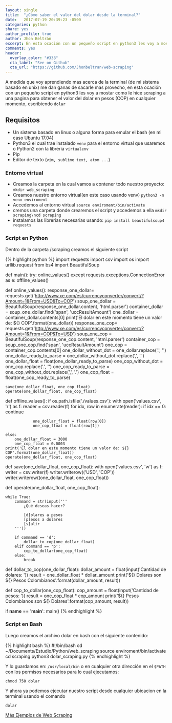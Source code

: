 ```yaml
---
layout: single
title:  "¿Cómo saber el valor del dolar desde la terminal?"
date:   2017-07-19 20:39:23 -0500
categories: python
share: yes
author_profile: true
author: Jhon Beltrán
excerpt: En esta ocación con un pequeño script en python3 les voy a mostar como le hice scraping a una pagina para obtener el valor del dolar en pesos (COP) en cualquier momento, escribiendo `dolar`
comments: yes
header:
  overlay_color: "#333"
  cta_label: "See on Github"
  cta_url: "https://github.com/Jhonbeltran/web-scraping"
---
```

A medida que voy aprendiendo mas acerca de la terminal (de mi sistema basado en unix) me dan ganas de sacarle mas provecho, en esta ocación con un pequeño script en python3 les voy a mostar como le hice scraping a una pagina para obtener el valor del dolar en pesos (COP) en cualquier momento, escribiendo `dolar`
## Requisitos
* Un sistema basado en linux o alguna forma para emular el bash (en mi caso Ubuntu 17.04)
* Python3 el cual trae instalado `venv` para el entorno virtual que usaremos o Python2 con la libreria `virtualenv`
* Pip
* Editor de texto (`vim, sublime text, atom ...`)

### Entorno virtual
* Creamos la carpeta en la cual vamos a contener todo nuestro proyecto:
`mkdir web_scraping`
* Creamos nuestro entorno virtual(en este caso usando venv)
`python3 -m venv enviroment`
* Accedemos al entorno virtual
`source enviroment/bin/activate`
* cremos una carpeta donde crearemos el script y accedemos a ella
`mkdir scraping\ncd scraping`
* instalamos las librerias necesarias usando:
`pip install beautifulsoup4 requests`

### Script en Python
Dentro de la carpeta /scraping creamos el siguiente script

{% highlight python %}
import requests
import csv
import os
import urllib.request
from bs4 import BeautifulSoup

def main():
    try:
        online_values()
    except requests.exceptions.ConnectionError as e:
        offline_values()

def online_values():
    response_one_dollar= requests.get('http://www.xe.com/es/currencyconverter/convert/?Amount=1&From=USD&To=COP')
    soup_one_dollar = BeautifulSoup(response_one_dollar.content, 'html.parser')
    container_dollar = soup_one_dollar.find('span', 'uccResultAmount')
    one_dollar = container_dollar.contents[0]
    print('El dolar en este momento tiene un valor de: ${} COP'.format(one_dollar))
    response_one_cop= requests.get('http://www.xe.com/es/currencyconverter/convert/?Amount=1&From=COP&To=USD')
    soup_one_cop = BeautifulSoup(response_one_cop.content, 'html.parser')
    container_cop = soup_one_cop.find('span', 'uccResultAmount')
    one_cop = container_cop.contents[0]
    one_dollar_without_dot = one_dollar.replace('.', '')
    one_dollar_ready_to_parse = one_dollar_without_dot.replace(',', '.')
    one_dollar_float = float(one_dollar_ready_to_parse)
    one_cop_without_dot = one_cop.replace('.', '')
    one_cop_ready_to_parse = one_cop_without_dot.replace(',', '.')
    one_cop_float = float(one_cop_ready_to_parse)

    save(one_dollar_float, one_cop_float)
    operate(one_dollar_float, one_cop_float)

def offline_values():
    if os.path.isfile('./values.csv'):
        with open('values.csv', 'r') as f:
            reader = csv.reader(f)
            for idx, row in enumerate(reader):
                if idx == 0:
                    continue

                one_dollar_float = float(row[0])
                one_cop_float = float(row[1])

    else:
        one_dollar_float = 3000
        one_cop_float = 0.0003
    print('El dolar en este momento tiene un valor de: ${} COP'.format(one_dollar_float))
    operate(one_dollar_float, one_cop_float)

def save(one_dollar_float, one_cop_float):
    with open('values.csv', 'w') as f:
        writer = csv.writer(f)
        writer.writerow(('USD', 'COP'))
        writer.writerow((one_dollar_float, one_cop_float))

def operate(one_dollar_float, one_cop_float):

    while True:
        command = str(input('''
            ¿Qué deseas hacer?

            [d]olares a pesos
            [p]esos a dolares
            [s]alir
        '''))

        if command == 'd':
            dollar_to_cop(one_dollar_float)
        elif command == 'p':
            cop_to_dollar(one_cop_float)
        else:
            break

def dollar_to_cop(one_dollar_float):
    dollar_amount = float(input('Cantidad de dolares: '))
    result = one_dollar_float * dollar_amount
    print('${} Dolares son ${} Pesos Colombianos'.format(dollar_amount, result))

def cop_to_dollar(one_cop_float):
    cop_amount = float(input('Cantidad de pesos: '))
    result = one_cop_float * cop_amount
    print('${} Pesos Colombianos son ${} Dolares'.format(cop_amount, result))


if __name__ == '__main__':
    main()
{% endhighlight %}

### Script en Bash
Luego creamos el archivo dolar en bash con el siguiente contenido:

{% highlight bash %}
#!/bin/bash
cd ~/Documents/Estudio/Python/web_scraping
source enviroment/bin/activate
cd scraping
python3 dolar_scraping.py
{% endhighlight %}

Y lo guardamos en: `/usr/local/bin` o en cualquier otra dirección en el `$PATH` con los permisos necesarios para lo cual ejecutamos:

`chmod 750 dolar`

Y ahora ya podemos ejecutar nuestro script desde cualquier ubicacion en la terminal usando el comando

`dolar`

[Más Ejemplos de Web Scraping][repo]

[raw-script-python]: https://raw.githubusercontent.com/Jhonbeltran/web-scraping/master/dolar_scraping.py
[raw-script-bash]:  https://raw.githubusercontent.com/Jhonbeltran/web-scraping/master/dolar
[repo]: https://github.com/Jhonbeltran/web-scraping
